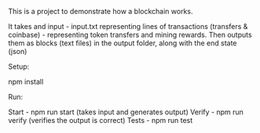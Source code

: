 This is a project to demonstrate how a blockchain works.

It takes and input - input.txt representing lines of transactions (transfers & coinbase) - representing token transfers and mining rewards. Then outputs them as blocks (text files) in the output folder, along with the end state (json)

Setup: 

npm install

Run:

Start - npm run start (takes input and generates output)
Verify - npm run verify (verifies the output is correct)
Tests - npm run test
